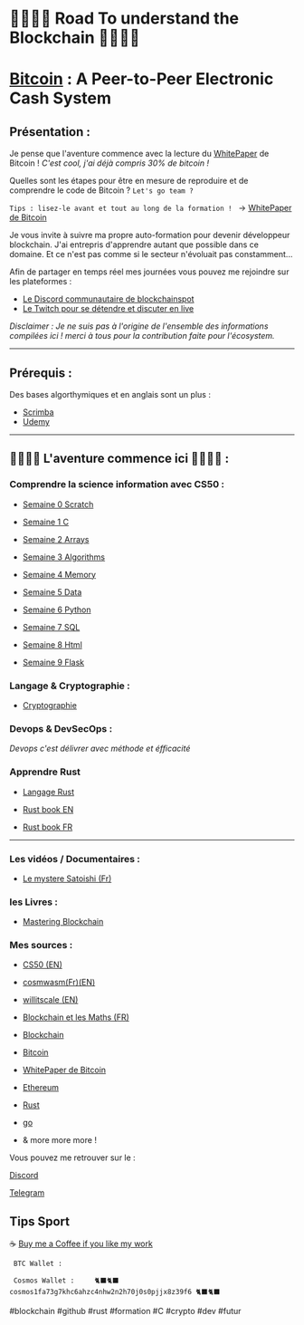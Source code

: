 # 👨‍💻👩‍💻 Road To understand the Blockchain 👨‍💻👩‍💻


#   [Bitcoin](https://bitcoin.org/bitcoin.pdf) : A Peer-to-Peer Electronic Cash System


## Présentation :

Je pense que l'aventure commence avec la lecture du [WhitePaper](https://bitcoin.org/bitcoin.pdf) de Bitcoin ! *C'est cool, j'ai déjà compris 30%  de bitcoin !* 

Quelles sont les étapes pour être en mesure de reproduire et de comprendre le code de Bitcoin ? ``Let's go team ?``

`Tips : lisez-le avant et tout au long de la formation ! ` -> [WhitePaper de Bitcoin](https://bitcoin.org/bitcoin.pdf)

Je vous invite à suivre ma propre auto-formation pour devenir développeur blockchain. J'ai entrepris d'apprendre autant que possible dans ce domaine. Et ce n'est pas comme si le secteur n'évoluait pas constamment... 

Afin de partager en temps réel mes journées vous pouvez me rejoindre sur les plateformes :

 - [Le Discord communautaire de blockchainspot](https://discord.gg/VGhMvUmBhm) 
 - [Le Twitch pour se détendre et discuter en live](https://www.twitch.tv/karlbl0ck)

_Disclaimer : Je ne suis pas à l'origine de l'ensemble des informations compilées ici ! merci à tous pour la contribution faite pour l'écosystem._

---

## Prérequis : 

Des bases algorthymiques et en anglais sont un plus : 

-   [Scrimba](https://scrimba.com/dashboard?tab=enrolled)
-   [Udemy](https://www.udemy.com/)

---

## 👨‍💻👩‍💻 L'aventure commence ici 👨‍💻👩‍💻 :

### Comprendre la science information avec CS50 : 

-  [Semaine 0 Scratch](https://github.com/BlockchainSpot/Formation-Blockchain/tree/main/0%20-%20Science%20Informatique%20CS50/Week0%20-%20Scratch)

-  [Semaine 1 C](https://github.com/BlockchainSpot/Formation-Blockchain/tree/main/0%20-%20Science%20Informatique%20CS50/Week1%20-%20C)

-  [Semaine 2 Arrays](https://github.com/BlockchainSpot/Formation-Blockchain/tree/main/0%20-%20Science%20Informatique%20CS50/Week2%20-%20Arrays)

-  [Semaine 3 Algorithms](https://github.com/BlockchainSpot/Formation-Blockchain/tree/main/0%20-%20Science%20Informatique%20CS50/Week3%20-%20Algorithms)

-  [Semaine 4 Memory](https://github.com/BlockchainSpot/Formation-Blockchain/blob/main/0%20-%20Computer%20Science%20CS50/Week4/README.md)

-  [Semaine 5 Data](https://github.com/BlockchainSpot/Formation-Blockchain/tree/main/0%20-%20Science%20Informatique%20CS50/Week5%20-%20%20Data)

-  [Semaine 6 Python](https://github.com/BlockchainSpot/Formation-Blockchain/tree/main/0%20-%20Science%20Informatique%20CS50/Week5%20-%20%20Data)

-  [Semaine 7 SQL](https://github.com/BlockchainSpot/Formation-Blockchain/tree/main/0%20-%20Science%20Informatique%20CS50/Week7%20-%20SQL)

-  [Semaine 8 Html](https://github.com/BlockchainSpot/Formation-Blockchain/tree/main/0%20-%20Science%20Informatique%20CS50/Week8%20-%20Html)

-  [Semaine 9 Flask](https://github.com/BlockchainSpot/Formation-Blockchain/tree/main/0%20-%20Science%20Informatique%20CS50/Week8%20-%20Html)

### Langage & Cryptographie : 

- [Cryptographie](https://github.com/BlockchainSpot/Formation-Blockchain/tree/main/2%20-%20Cryptography)

### Devops & DevSecOps :

 _Devops c'est délivrer avec méthode et éfficacité_ 

### Apprendre Rust 

- [Langage Rust](https://github.com/BlockchainSpot/Formation-Blockchain/tree/main/6%20-%20Langage%20Rust)

-    [Rust book EN](https://doc.rust-lang.org/book/)
-    [Rust book FR](https://jimskapt.github.io/rust-book-fr/)

---

### Les vidéos / Documentaires :

- [Le mystere Satoishi (Fr)](https://www.youtube.com/watch?v=0ETcLj5jBy4)

### les Livres :

- [Mastering Blockchain](https://www.amazon.fr/Mastering-Blockchain-distributed-consensus-cryptocurrencies/dp/1839213191/ref=sr_1_2_sspa?__mk_fr_FR=%C3%85M%C3%85%C5%BD%C3%95%C3%91&crid=22NO9FJPWMRRT&keywords=blockchain&qid=1646584849&sprefix=blockchain%2Caps%2C68&sr=8-2-spons&psc=1&spLa=ZW5jcnlwdGVkUXVhbGlmaWVyPUExMTJIQkhUSVRYQVRRJmVuY3J5cHRlZElkPUEwMjAzNDgxMkFOT05CMTkzVVlTUSZlbmNyeXB0ZWRBZElkPUEwNDU3MzY3MU82RU80QkcwWVRQUCZ3aWRnZXROYW1lPXNwX2F0ZiZhY3Rpb249Y2xpY2tSZWRpcmVjdCZkb05vdExvZ0NsaWNrPXRydWU=)

### Mes sources :

- [CS50 (EN)](https://cs50.harvard.edu/x/2022/notes/0/)
- [cosmwasm(Fr)(EN)](https://docs.cosmwasm.com/fr/dev-academy/intro)
- [willitscale (EN)](https://github.com/willitscale)
- [Blockchain et les Maths (FR)](https://www.youtube.com/watch?v=SccvFbyDaUI&t=784)
- [Blockchain ](https://fr.wikipedia.org/wiki/Blockchain)
- [Bitcoin](https://www.youtube.com/watch?v=0ETcLj5jBy4&t=1210s)
- [WhitePaper de Bitcoin](https://bitcoin.org/bitcoin.pdf)
- [Ethereum ](https://fr.wikipedia.org/wiki/Ethereum)
- [Rust ](https://www.udemy.com/course/programmer-en-rust)
- [go ](https://www.udemy.com/course/le-langage-go-formation-complete/) 

- & more more more !

Vous pouvez me retrouver sur le : 

[Discord](https://discord.gg/VGhMvUmBhm) 

[Telegram](https://t.me/blockchainspotOfficial)

 ## Tips Sport ##

☕ [Buy me a Coffee if you like my work](https://www.buymeacoffee.com/karlblock)

     BTC Wallet :  

     Cosmos Wallet :     🐈‍⬛🐈‍⬛ cosmos1fa73g7khc6ahzc4nhw2n2h70j0s0pjjx8z39f6 🐈‍⬛🐈‍⬛


#blockchain #github #rust #formation #C #crypto #dev #futur
